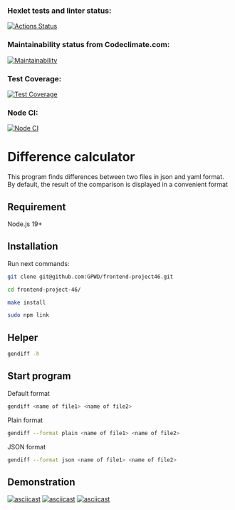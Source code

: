 ### Hexlet tests and linter status:
[![Actions Status](https://github.com/GPWD/frontend-project-46/actions/workflows/hexlet-check.yml/badge.svg)](https://github.com/GPWD/frontend-project-46/actions)

### Maintainability status from Codeclimate.com:
[![Maintainability](https://api.codeclimate.com/v1/badges/b29ab4110895bf583eb5/maintainability)](https://codeclimate.com/github/GPWD/frontend-project46/maintainability)

### Test Coverage:
[![Test Coverage](https://api.codeclimate.com/v1/badges/b29ab4110895bf583eb5/test_coverage)](https://codeclimate.com/github/GPWD/frontend-project46/test_coverage)

### Node CI:
[![Node CI](https://github.com/GPWD/frontend-project46/actions/workflows/nodejs.yml/badge.svg)](https://github.com/GPWD/frontend-project46/actions)


# Difference calculator

This program finds differences between two files in json and yaml format.  
By default, the result of the comparison is displayed in a convenient format

## Requirement

Node.js 19+

## Installation

Run next commands:
```sh
git clone git@github.com:GPWD/frontend-project46.git
```
```sh
cd frontend-project-46/
```
```sh
make install
```
```sh
sudo npm link
```

## Helper
```sh
gendiff -h
```

## Start program
Default format
```sh
gendiff <name of file1> <name of file2> 
```

Plain format
```sh
gendiff --format plain <name of file1> <name of file2>
```

JSON format
```sh
gendiff --format json <name of file1> <name of file2>
```

## Demonstration
[![asciicast](https://asciinema.org/a/u110FMaDNFdovC8SlPhgy21Ls.svg)](https://asciinema.org/a/u110FMaDNFdovC8SlPhgy21Ls)
[![asciicast](https://asciinema.org/a/ZA50uZzdCHivpw1CGzSgXoSlr.svg)](https://asciinema.org/a/ZA50uZzdCHivpw1CGzSgXoSlr)
[![asciicast](https://asciinema.org/a/8wRvDigsDZnhFpP0DFFoGqSk3.svg)](https://asciinema.org/a/8wRvDigsDZnhFpP0DFFoGqSk3)